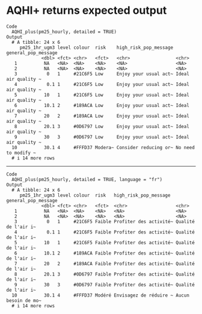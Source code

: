# AQHI+ returns expected output

    Code
      AQHI_plus(pm25_hourly, detailed = TRUE)
    Output
      # A tibble: 24 x 6
         pm25_1hr_ugm3 level colour  risk    high_risk_pop_message general_pop_message
                 <dbl> <fct> <chr>   <fct>   <chr>                 <chr>              
       1          NA   <NA>  <NA>    <NA>    <NA>                  <NA>               
       2          NA   <NA>  <NA>    <NA>    <NA>                  <NA>               
       3           0   1     #21C6F5 Low     Enjoy your usual act~ Ideal air quality ~
       4           0.1 1     #21C6F5 Low     Enjoy your usual act~ Ideal air quality ~
       5          10   1     #21C6F5 Low     Enjoy your usual act~ Ideal air quality ~
       6          10.1 2     #189ACA Low     Enjoy your usual act~ Ideal air quality ~
       7          20   2     #189ACA Low     Enjoy your usual act~ Ideal air quality ~
       8          20.1 3     #0D6797 Low     Enjoy your usual act~ Ideal air quality ~
       9          30   3     #0D6797 Low     Enjoy your usual act~ Ideal air quality ~
      10          30.1 4     #FFFD37 Modera~ Consider reducing or~ No need to modify ~
      # i 14 more rows

---

    Code
      AQHI_plus(pm25_hourly, detailed = TRUE, language = "fr")
    Output
      # A tibble: 24 x 6
         pm25_1hr_ugm3 level colour  risk   high_risk_pop_message  general_pop_message
                 <dbl> <fct> <chr>   <fct>  <chr>                  <chr>              
       1          NA   <NA>  <NA>    <NA>   <NA>                   <NA>               
       2          NA   <NA>  <NA>    <NA>   <NA>                   <NA>               
       3           0   1     #21C6F5 Faible Profiter des activité~ Qualité de l'air i~
       4           0.1 1     #21C6F5 Faible Profiter des activité~ Qualité de l'air i~
       5          10   1     #21C6F5 Faible Profiter des activité~ Qualité de l'air i~
       6          10.1 2     #189ACA Faible Profiter des activité~ Qualité de l'air i~
       7          20   2     #189ACA Faible Profiter des activité~ Qualité de l'air i~
       8          20.1 3     #0D6797 Faible Profiter des activité~ Qualité de l'air i~
       9          30   3     #0D6797 Faible Profiter des activité~ Qualité de l'air i~
      10          30.1 4     #FFFD37 Modéré Envisagez de réduire ~ Aucun besoin de mo~
      # i 14 more rows

